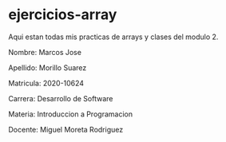 # ejercicios-array
Aqui estan todas mis practicas de arrays y clases del modulo 2.

Nombre: Marcos Jose

Apellido: Morillo Suarez

Matricula: 2020-10624

Carrera: Desarrollo de Software

Materia: Introduccion a Programacion

Docente: Miguel Moreta Rodriguez
